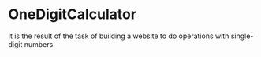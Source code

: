 # OneDigitCalculator
It is the result of the task of building a website to do operations with single-digit numbers.
